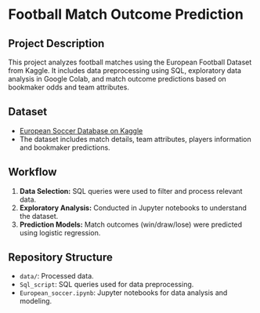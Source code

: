 # Football Match Outcome Prediction

## Project Description
This project analyzes football matches using the European Football Dataset from Kaggle. 
It includes data preprocessing using SQL, exploratory data analysis in Google Colab, and 
match outcome predictions based on bookmaker odds and team attributes.

## Dataset
- [European Soccer Database on Kaggle](https://www.kaggle.com/datasets/hugomathien/soccer)
- The dataset includes match details, team attributes, players information and bookmaker predictions.

## Workflow
1. **Data Selection:** SQL queries were used to filter and process relevant data.
2. **Exploratory Analysis:** Conducted in Jupyter notebooks to understand the dataset.
3. **Prediction Models:** Match outcomes (win/draw/lose) were predicted using logistic regression.

## Repository Structure
- `data/`: Processed data.
- `Sql_script`: SQL queries used for data preprocessing.
- `European_soccer.ipynb`: Jupyter notebooks for data analysis and modeling.